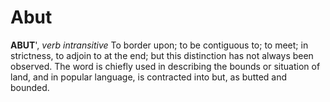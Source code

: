 # Abut

**ABUT**', _verb intransitive_ To border upon; to be contiguous to; to meet; in strictness, to adjoin to at the end; but this distinction has not always been observed. The word is chiefly used in describing the bounds or situation of land, and in popular language, is contracted into but, as butted and bounded.